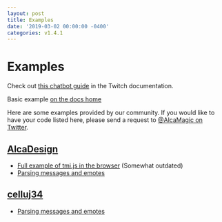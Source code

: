 ```yaml
---
layout: post
title: Examples
date: '2019-03-02 00:00:00 -0400'
categories: v1.4.1
---
```


# Examples

Check out [this chatbot guide](https://dev.twitch.tv/docs/irc/) in the Twitch documentation.

Basic example [on the docs home](https://github.com/Coder-Tavi/docs/tree/b97a887ff5f09ed9c6e5c522b4745d440e8f5ad6/_posts/v1.4.1/README.md#notice)

Here are some examples provided by our community. If you would like to have your code listed here, please send a request to [@AlcaMagic on Twitter](https://twitter.com/AlcaMagic).

## [AlcaDesign](https://github.com/AlcaDesign)

* [Full example of tmi.js in the browser](https://gist.github.com/AlcaDesign/742d8cb82e3e93ad4205) \(Somewhat outdated\)
* [Parsing messages and emotes](https://github.com/tmijs/tmi.js/issues/11#issuecomment-116459845)

## [celluj34](https://github.com/celluj34)

* [Parsing messages and emotes](https://github.com/tmijs/tmi.js/issues/11#issuecomment-117426676)

